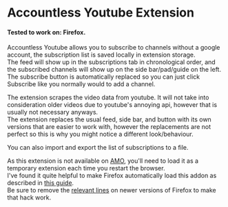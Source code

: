 # Accountless Youtube Extension
#### Tested to work on: Firefox.

Accountless Youtube allows you to subscribe to channels without a 
google account, the subscription list is saved locally in extension storage. <br>
The feed will show up in the subscriptions tab in chronological order, 
and the subscribed channels will show up on the side bar/pad/guide on the left. <br>
The subscribe button is automatically replaced so you can
just click Subscribe like you normally would to add a channel.

The extension scrapes the video data from youtube. It will
not take into consideration older videos due to youtube's annoying api, 
however that is usually not necessary anyways. <br>
The extension replaces the usual feed, side bar, and button with 
its own versions that are easier to work with, however the replacements
are not perfect so this is why you might notice a different look/behaviour.

You can also import and export the list of subscriptions to a file.

As this extension is not available on [AMO](https://addons.mozilla.org/), you'll need to load it as a temporary extension each time you restart the browser. <br>
I've found it quite helpful to make Firefox automatically load this addon as described in [this guide](https://tsaost.github.io/autoload-temporary-addon/). <br>
Be sure to remove the [relevant lines](https://github.com/tsaost/autoload-temporary-addon/pull/3/files) on newer versions of Firefox to make that hack work.
